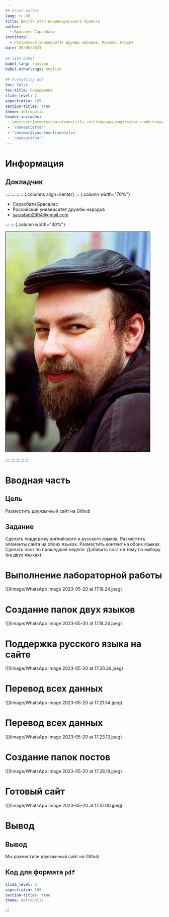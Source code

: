 ```yaml
---
## Front matter
lang: ru-RU
title: Шестой этап индивидуального проекта
author:
  - Брасалес Сарасбати
institute:
  - Российский университет дружбы народов, Москва, Россия
date: 20/05/2023

## i18n babel
babel-lang: russian
babel-otherlangs: english

## Formatting pdf
toc: false
toc-title: Содержание
slide_level: 2
aspectratio: 169
section-titles: true
theme: metropolis
header-includes:
 - \metroset{progressbar=frametitle,sectionpage=progressbar,numbering=fraction}
 - '\makeatletter'
 - '\beamer@ignorenonframefalse'
 - '\makeatother'
---
```


# Информация

## Докладчик

:::::::::::::: {.columns align=center}
::: {.column width="70%"}

  * Сарасбати Брасалес
  * Российский университет дружбы народов
  * [sarasbati2904@gmail.com](sarasbati2904@gmail.com.)


:::
::: {.column width="30%"}

![](./image/kulyabov.jpg)

:::
::::::::::::::

# Вводная часть

## Цель

Разместить двуязычный сайт на Github

## Задание

Сделать поддержку английского и русского языков.
Разместить элементы сайта на обоих языках.
Разместить контент на обоих языках.
Сделать пост по прошедшей неделе.
Добавить пост на тему по выбору (на двух языках).

# Выполнение лабораторной работы

![](image/WhatsApp Image 2023-05-20 at 17.18.24.jpeg)

# Создание папок двух языков

![](image/WhatsApp Image 2023-05-20 at 17.18.24.jpeg)

# Поддержка русского языка на сайте

![](image/WhatsApp Image 2023-05-20 at 17.20.36.jpeg)

# Перевод всех данных

![](image/WhatsApp Image 2023-05-20 at 17.21.54.jpeg)

# Перевод всех данных

![](image/WhatsApp Image 2023-05-20 at 17.23.13.jpeg)

# Создание папок постов

![](image/WhatsApp Image 2023-05-20 at 17.28.18.jpeg)

# Готовый сайт 

![](image/WhatsApp Image 2023-05-20 at 17.37.00.jpeg)

# Вывод

## Вывод

Мы разместили двуязычный сайт на Github

## Код для формата `pdf`

```yaml
slide_level: 2
aspectratio: 169
section-titles: true
theme: metropolis
```



:::

